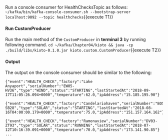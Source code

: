 Run a console consumer for HealthChecksTopic as follows:
`~/kafka/bin/kafka-console-consumer.sh --bootstrap-server localhost:9092 --topic healthchecks`{{execute T1}} 

#### Run CustomProducer
Run the main method of the `CustomProducer` in **terminal 3** by running following command.
`cd ~/kafka/Chapter04/kioto && java -cp ./build/libs/kioto-0.1.0.jar kioto.custom.CustomProducer`{{execute T2}} 

#### Output
The output on the console consumer should be similar to the following:
```
{"event":"HEALTH_CHECK","factory":"Lake Anyaport","serialNumber":"EW05-HV36","type":"WIND","status":"STARTING","lastStartedAt":"2018-09-17T11:05:26.094+0000","temperature":62.0,"ipAddress":"15.185.195.90"}

{"event":"HEALTH_CHECK","factory":"Candelariohaven","serialNumber":"BO58-SB28","type":"SOLAR","status":"STARTING","lastStartedAt":"2018-08-16T04:00:00.179+0000","temperature":75.0,"ipAddress":"151.157.164.162"}

{"event":"HEALTH_CHECK","factory":"Ramonaview","serialNumber":"DV03-ZT93","type":"SOLAR","status":"RUNNING","lastStartedAt":"2018-07-12T10:16:39.091+0000","temperature":70.0,"ipAddress":"173.141.90.85"}
...
```

